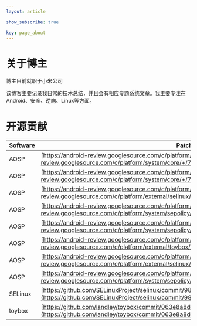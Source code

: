 ```yaml
---
layout: article

show_subscribe: true

key: page_about
---
```


# 关于博主

博主目前就职于小米公司

该博客主要记录我日常的技术总结，并且会有相应专题系统文章。我主要专注在Android、安全、逆向、Linux等方面。

# 开源贡献

| Software | Patch
| - |- 
| AOSP | [https://android-review.googlesource.com/c/platform/system/core/+/709724](https://android-review.googlesource.com/c/platform/system/core/+/709724)
| AOSP | [https://android-review.googlesource.com/c/platform/system/core/+/715567](https://android-review.googlesource.com/c/platform/system/core/+/715567)
| AOSP | [https://android-review.googlesource.com/c/platform/external/selinux/+/736822](https://android-review.googlesource.com/c/platform/external/selinux/+/736822)
| AOSP | [https://android-review.googlesource.com/c/platform/system/sepolicy/+/826502](https://android-review.googlesource.com/c/platform/system/sepolicy/+/826502)
| AOSP | [https://android-review.googlesource.com/c/platform/system/sepolicy/+/827780](https://android-review.googlesource.com/c/platform/system/sepolicy/+/827780)
| AOSP | [https://android-review.googlesource.com/c/platform/external/toybox/+/941262](https://android-review.googlesource.com/c/platform/external/toybox/+/941262)
| AOSP | [https://android-review.googlesource.com/c/platform/external/selinux/+/948444](https://android-review.googlesource.com/c/platform/external/selinux/+/948444)
| AOSP | [https://android-review.googlesource.com/c/platform/system/sepolicy/+/1008771](https://android-review.googlesource.com/c/platform/system/sepolicy/+/1008771)
| SELinux | [https://github.com/SELinuxProject/selinux/commit/98a951fa76dfb25638cbbd6be7b8db8cf99bc0a1](https://github.com/SELinuxProject/selinux/commit/98a951fa76dfb25638cbbd6be7b8db8cf99bc0a1)
| toybox | [https://github.com/landley/toybox/commit/063e8a8deaa89ca35ce6795f216c870e2df0743d](https://github.com/landley/toybox/commit/063e8a8deaa89ca35ce6795f216c870e2df0743d)
